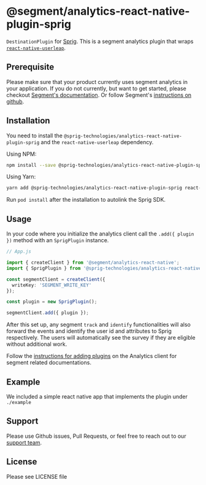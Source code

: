 # @segment/analytics-react-native-plugin-sprig

`DestinationPlugin` for [Sprig](https://www.sprig.com). This is a segment analytics plugin that wraps [`react-native-userleap`](https://www.npmjs.com/package/react-native-userleap).

## Prerequisite

Please make sure that your product currently uses segment analytics in your application. 
If you do not currently, but want to get started, please checkout [Segment's documentation](https://segment.com/docs/connections/sources/catalog/libraries/mobile/react-native/#plugin-architecture). Or follow Segment's [instructions on github](https://github.com/segmentio/analytics-react-native#installation).


## Installation

You need to install the `@sprig-technologies/analytics-react-native-plugin-sprig` and the `react-native-userleap` dependency.

Using NPM:
```bash
npm install --save @sprig-technologies/analytics-react-native-plugin-sprig react-native-userleap
```

Using Yarn:
```bash
yarn add @sprig-technologies/analytics-react-native-plugin-sprig react-native-userleap
```

Run `pod install` after the installation to autolink the Sprig SDK.

## Usage

In your code where you initialize the analytics client call the `.add({ plugin })` method with an `SprigPlugin` instance. 

```ts
// App.js

import { createClient } from '@segment/analytics-react-native';
import { SprigPlugin } from '@sprig-technologies/analytics-react-native-plugin-sprig';

const segmentClient = createClient({
  writeKey: 'SEGMENT_WRITE_KEY'
});

const plugin = new SprigPlugin();

segmentClient.add({ plugin });
```
After this set up, any segment `track` and `identify` functionalities will also forward the events and identify the user id and attributes to Sprig respectively. The users will automatically see the survey if they are eligible without additional work. 

Follow the [instructions for adding plugins](https://github.com/segmentio/analytics-react-native#adding-plugins) on the Analytics client for segment related documentations.

## Example

We included a simple react native app that implements the plugin under `./example` 

## Support

Please use Github issues, Pull Requests, or feel free to reach out to our [support team](https://docs.sprig.com/docs/support).

## License
Please see LICENSE file